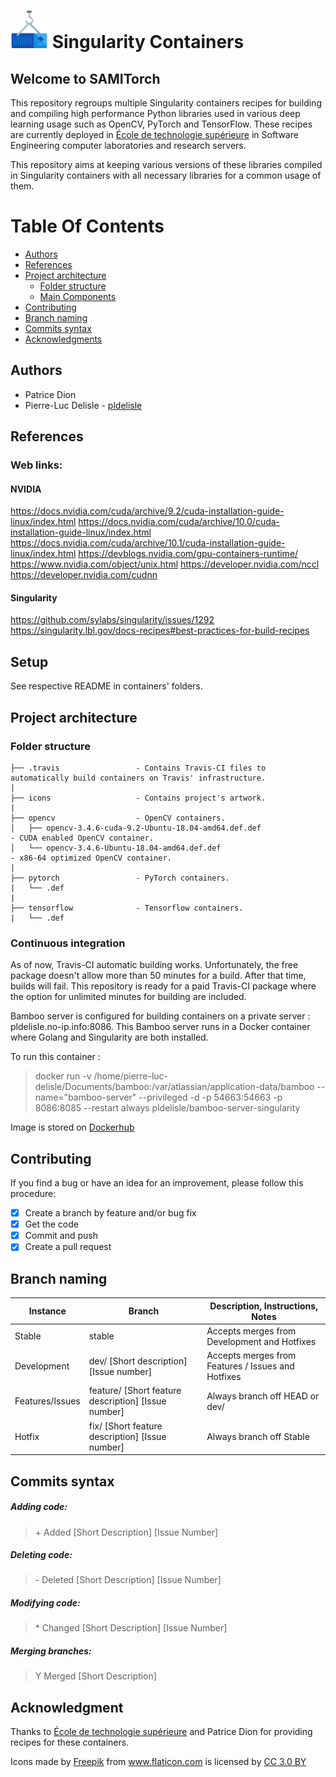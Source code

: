 # <img src="/icons/container.png" width="60" vertical-align="bottom"> Singularity Containers

## Welcome to SAMITorch
<!--
[![Build Status](https://travis-ci.com/sami-ets/SAMITorch.svg?branch=master)](https://travis-ci.com/sami-ets/SAMITorch)
![GitHub All Releases](https://img.shields.io/github/downloads/sami-ets/SAMITorch/total.svg)
![GitHub issues](https://img.shields.io/github/issues/sami-ets/SAMITorch.svg)
![GitHub](https://img.shields.io/github/license/sami-ets/SAMITorch.svg)
![GitHub contributors](https://img.shields.io/github/contributors/sami-ets/SAMITorch.svg) -->

This repository regroups multiple Singularity containers recipes for building and compiling high performance Python libraries used in various deep learning usage such as OpenCV, PyTorch and TensorFlow. These recipes are currently deployed in [École de technologie supérieure](https://www.etsmtl.ca/) in Software Engineering computer laboratories and research servers.

This repository aims at keeping various versions of these libraries compiled in Singularity containers with all necessary libraries for a common usage of them.  

# Table Of Contents

-  [Authors](#authors)
-  [References](#references)
-  [Project architecture](#project-architecture)
    -  [Folder structure](#folder-structure)
    -  [Main Components](#main-components)
 -  [Contributing](#contributing)
 -  [Branch naming](#branch-naming)
 -  [Commits syntax](#commits-syntax)
 -  [Acknowledgments](#acknowledgments)


## Authors
* Patrice Dion
* Pierre-Luc Delisle - [pldelisle](https://github.com/pldelisle)


## References

### Web links:

#### NVIDIA
https://docs.nvidia.com/cuda/archive/9.2/cuda-installation-guide-linux/index.html
https://docs.nvidia.com/cuda/archive/10.0/cuda-installation-guide-linux/index.html
https://docs.nvidia.com/cuda/archive/10.1/cuda-installation-guide-linux/index.html
https://devblogs.nvidia.com/gpu-containers-runtime/
https://www.nvidia.com/object/unix.html
https://developer.nvidia.com/nccl
https://developer.nvidia.com/cudnn

#### Singularity
https://github.com/sylabs/singularity/issues/1292
https://singularity.lbl.gov/docs-recipes#best-practices-for-build-recipes


## Setup
See respective README in containers' folders.

## Project architecture
### Folder structure

```
├── .travis                 - Contains Travis-CI files to automatically build containers on Travis' infrastructure.
|
├── icons                   - Contains project's artwork.
|
├── opencv                  - OpenCV containers.
│   ├── opencv-3.4.6-cuda-9.2-Ubuntu-18.04-amd64.def.def                  - CUDA enabled OpenCV container.
│   └── opencv-3.4.6-Ubuntu-18.04-amd64.def.def                           - x86-64 optimized OpenCV container.
|
├── pytorch                 - PyTorch containers.
|   └── .def
|
├── tensorflow              - Tensorflow containers.
|   └── .def
```

### Continuous integration

As of now, Travis-CI automatic building works. Unfortunately, the free package doesn't allow more than 50 minutes for a build. After that time, builds will fail. This repository is ready for a paid Travis-CI package where the option for unlimited minutes for building are included.

Bamboo server is configured for building containers on a private server : pldelisle.no-ip.info:8086. This Bamboo server runs in a Docker container where Golang and Singularity are both installed.

To run this container :
> docker run -v /home/pierre-luc-delisle/Documents/bamboo:/var/atlassian/application-data/bamboo --name="bamboo-server" --privileged -d -p 54663:54663 -p 8086:8085 --restart always pldelisle/bamboo-server-singularity

Image is stored on [Dockerhub](https://cloud.docker.com/u/pldelisle/repository/docker/pldelisle/bamboo-server-singularity)

## Contributing
If you find a bug or have an idea for an improvement, please follow this procedure:
- [X] Create a branch by feature and/or bug fix
- [X] Get the code
- [X] Commit and push
- [X] Create a pull request

## Branch naming

| Instance        | Branch                                              | Description, Instructions, Notes                   |
|-----------------|-----------------------------------------------------|----------------------------------------------------|
| Stable          | stable                                              | Accepts merges from Development and Hotfixes       |
| Development     | dev/ [Short description] [Issue number]             | Accepts merges from Features / Issues and Hotfixes |
| Features/Issues | feature/ [Short feature description] [Issue number] | Always branch off HEAD or dev/                     |
| Hotfix          | fix/ [Short feature description] [Issue number]     | Always branch off Stable                           |

## Commits syntax

##### Adding code:
> \+ Added [Short Description] [Issue Number]

##### Deleting code:
> \- Deleted [Short Description] [Issue Number]

##### Modifying code:
> \* Changed [Short Description] [Issue Number]

##### Merging branches:
> Y Merged [Short Description]

## Acknowledgment
Thanks to [École de technologie supérieure](https://www.etsmtl.ca/) and Patrice Dion for providing recipes for these containers.

Icons made by <a href="http://www.flaticon.com/authors/freepik" title="Freepik">Freepik</a> from <a href="http://www.flaticon.com" title="Flaticon">www.flaticon.com</a> is licensed by <a href="http://creativecommons.org/licenses/by/3.0/" title="Creative Commons BY 3.0" target="_blank">CC 3.0 BY</a>
